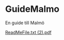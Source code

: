 # GuideMalmo
En guide till Malmö

[ReadMeFile.txt (2).pdf](https://github.com/OGOliver/GuideMalmo/files/11294256/ReadMeFile.txt.2.pdf)

